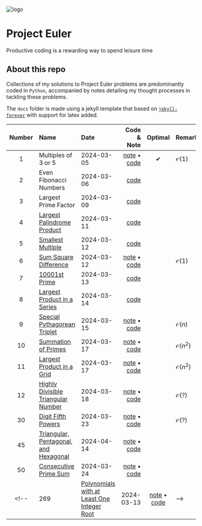![logo](https://projecteuler.net/profile/tntmath.png)

# Project Euler 
Productive coding is a rewarding way to spend leisure time

## About this repo
Collections of my solutions to Project Euler problems are predominantly coded in `Python`, accompanied by notes detailing my thought processes in tackling these problems.

The `docs` folder is made using a jekyll template that based on [`jekyll-forever`](https://github.com/forever-jekyll/forever-jekyll) with support for latex added.

<div align="center">

|Number| Name                                                                               | Date       | Code & Note                                                 |Optimal | Remark |
|:---: | :---                                                                               |    :----   |          ---:                                               |:---:   |:---   |
| 1    | Multiples of 3 or 5                                                                | 2024-03-05 | [note](src/01-problem.md) &#x2022; [code](src/01-problem.py)|&#10004;|$\mathcal{O}(1)$|
| 2    | Even Fibonacci Numbers                                                             | 2024-03-06 | [code](src/02-problem.py)                                   |        |        |
| 3    | Largest Prime Factor                                                               | 2024-03-09 | [code](src/03-problem.py)                                   |        |        |
| 4    | [Largest Palindrome Product](https://projecteuler.net/problem=4)                   | 2024-03-11 | [code](src/04-problem.py)                                   |        |        |
| 5    | [Smallest Multiple](https://projecteuler.net/problem=5)                            | 2024-03-12 | [code](src/05-problem.py)                                   |        |        |
| 6    | [Sum Square Difference](https://projecteuler.net/problem=6)                        | 2024-03-12 | [note](src/06-problem.md) &#x2022; [code](src/06-problem.py)|        |$\mathcal{O}(1)$|
| 7    | [10001st Prime](https://projecteuler.net/problem=7)                                | 2024-03-13 | [code](src/07-code.py)                                      |        |        |
| 8    | [Largest Product in a Series](https://projecteuler.net/problem=8)                  | 2024-03-14 | [code](src/08-code.py)                                      |        |        |
| 9    | [Special Pythagorean Triplet](https://projecteuler.net/problem=9)                  | 2024-03-15 | [note](src/09-note.md) &#x2022; [code](src/09-code.py)      |        |$\mathcal{O}(n)$|
|10    | [Summation of Primes](https://projecteuler.net/problem=10)                         | 2024-03-17 | [note](src/10-note.md) &#x2022; [code](src/10-code.py)      |        |$\mathcal{O}\left(n^2\right)$|
|11    | [Largest Product in a Grid](https://projecteuler.net/problem=11)                   | 2024-03-17 | [note](src/11-note.md) &#x2022; [code](src/11-code.py)      |        |$\mathcal{O}\left(n^2\right)$|
|12    | [Highly Divisible Triangular Number](https://projecteuler.net/problem=12)          | 2024-03-18 | [note](src/12-note.md) &#x2022; [code](src/12-code.py)      |        |$\mathcal{O}\left(?\right)$|
|30    | [Digit Fifth Powers](https://projecteuler.net/problem=30)                          | 2024-03-23 | [note](./src/30-note.md) &#x2022; [code](src/30-code.py)      |        |$\mathcal{O}\left(?\right)$|
|45    | [Triangular, Pentagonal, and Hexagonal](https://projecteuler.net/problem=45)       | 2024-04-14 | [note](./src/45-note.md) &#x2022; [code](./src/45-code.py)  |        ||
|50    | [Consecutive Prime Sum](https://projecteuler.net/problem=50)                       | 2024-03-24 | [note](./src/50-note.md) &#x2022; [code](./src/50-code.py)  |        ||
<!-- | 269  | [Polynomials with at Least One Integer Root](https://projecteuler.net/problem=269) | 2024-03-13 | [note](/src/269-problem.md) &#x2022; [code](/src/269-problem.py) | -->

</div>

